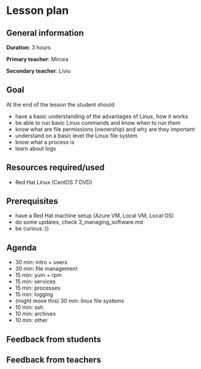 # Lesson plan

## General information

**Duration**: 3 hours

**Primary teacher**: Mircea

**Secondary teacher**: Liviu

## Goal
At the end of the lesson the student should 
- have a basic understanding of the advantages of Linux, how it works
- be able to run basic Linux commands and know when to run them
- know what are file permissions (ownership) and why are they important
- understand on a basic level the Linux file system
- know what a process is
- learn about logs

## Resources required/used
- Red Hat Linux (CentOS 7 DVD)

## Prerequisites
- have a Red Hat machine setup (Azure VM, Local VM, Local OS)
- do some updates, check 3_managing_software.md
- be curious :))

## Agenda
- 30 min: intro + users
- 30 min: file management
- 15 min: yum + rpm
- 15 min: services
- 15 min: processes
- 15 min: logging
- (might move this) 30 min: linux file systems
- 10 min: ssh
- 10 min: archives
- 10 min: other

## Feedback from students

## Feedback from teachers

